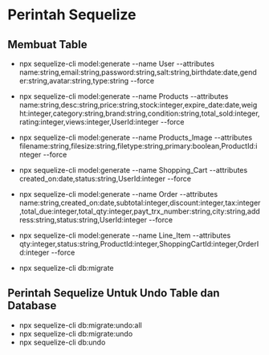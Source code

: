 # Perintah Sequelize

## Membuat Table

- npx sequelize-cli model:generate --name User --attributes name:string,email:string,password:string,salt:string,birthdate:date,gender:string,avatar:string,type:string --force

- npx sequelize-cli model:generate --name Products --attributes name:string,desc:string,price:string,stock:integer,expire_date:date,weight:integer,category:string,brand:string,condition:string,total_sold:integer,rating:integer,views:integer,UserId:integer --force

- npx sequelize-cli model:generate --name Products_Image --attributes filename:string,filesize:string,filetype:string,primary:boolean,ProductId:integer --force

- npx sequelize-cli model:generate --name Shopping_Cart --attributes created_on:date,status:string,UserId:integer --force

- npx sequelize-cli model:generate --name Order --attributes name:string,created_on:date,subtotal:integer,discount:integer,tax:integer,total_due:integer,total_qty:integer,payt_trx_number:string,city:string,address:string,status:string,UserId:integer --force

- npx sequelize-cli model:generate --name Line_Item --attributes qty:integer,status:string,ProductId:integer,ShoppingCartId:integer,OrderId:integer --force

- npx sequelize-cli db:migrate

## Perintah Sequelize Untuk Undo Table dan Database

- npx sequelize-cli db:migrate:undo:all
- npx sequelize-cli db:migrate:undo
- npx sequelize-cli db:undo
